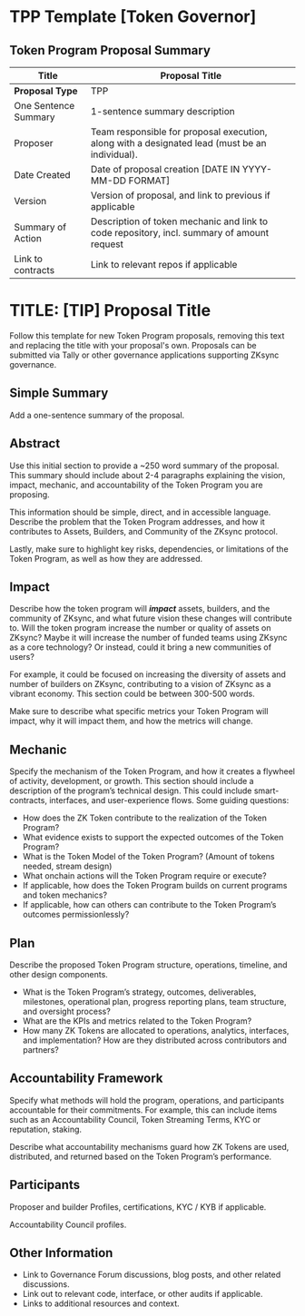 # TPP Template [Token Governor] 

## Token Program Proposal Summary

| Title | Proposal Title |
| --- | --- |
| **Proposal Type** | TPP  |
| One Sentence Summary | 1-sentence summary description |
| Proposer | Team responsible for proposal execution, along with a designated lead (must be an individual). |
| Date Created | Date of proposal creation [DATE IN YYYY-MM-DD FORMAT] |
| Version | Version of proposal, and link to previous if applicable |
| Summary of Action | Description of token mechanic and link to code repository, incl. summary of amount request |
| Link to contracts | Link to relevant repos if applicable |

# **TITLE: [TIP] Proposal Title**

Follow this template for new Token Program proposals, removing this text and replacing the title with your proposal's own. Proposals can be submitted via Tally or other governance applications supporting ZKsync governance.

## **Simple Summary**

Add a one-sentence summary of the proposal.

## Abstract

Use this initial section to provide a ~250 word summary of the proposal. This summary should include about 2-4 paragraphs explaining the vision, impact, mechanic, and accountability of the Token Program you are proposing.

This information should be simple, direct, and in accessible language. Describe the problem that the Token Program addresses, and how it contributes to Assets, Builders, and Community of the ZKsync protocol.

Lastly, make sure to highlight key risks, dependencies, or limitations of the Token Program, as well as how they are addressed.

## Impact

Describe how the token program will ***impact*** assets, builders, and the community of ZKsync, and what future vision these changes will contribute to. Will the token program increase the number or quality of assets on ZKsync? Maybe it will increase the number of funded teams using ZKsync as a core technology? Or instead, could it bring a new communities of users?

For example, it could be focused on increasing the diversity of assets and number of builders on ZKsync, contributing to a vision of ZKsync as a vibrant economy. This section could be between 300-500 words.

Make sure to describe what specific metrics your Token Program will impact, why it will impact them, and how the metrics will change.

## **Mechanic**

Specify the mechanism of the Token Program, and how it creates a flywheel of activity, development, or growth. This section should include a description of the program’s technical design. This could include smart-contracts, interfaces, and user-experience flows. Some guiding questions:

- How does the ZK Token contribute to the realization of the Token Program?
- What evidence exists to support the expected outcomes of the Token Program?
- What is the Token Model of the Token Program? (Amount of tokens needed, stream design)
- What onchain actions will the Token Program require or execute?
- If applicable, how does the Token Program builds on current programs and token mechanics?
- If applicable, how can others can contribute to the Token Program’s outcomes permissionlessly?

## **Plan**

Describe the proposed Token Program structure, operations, timeline, and other design components.

- What is the Token Program’s strategy, outcomes, deliverables, milestones, operational plan, progress reporting plans, team structure, and oversight process?
- What are the KPIs and metrics related to the Token Program?
- How many ZK Tokens are allocated to operations, analytics, interfaces, and implementation? How are they distributed across contributors and partners?

## Accountability Framework

Specify what methods will hold the program, operations, and participants accountable for their commitments. For example, this can include items such as an Accountability Council, Token Streaming Terms, KYC or reputation, staking.

Describe what accountability mechanisms guard how ZK Tokens are used, distributed, and returned based on the Token Program’s performance.

## Participants

Proposer and builder Profiles, certifications, KYC / KYB if applicable.

Accountability Council profiles.

## **Other Information**

- Link to Governance Forum discussions, blog posts, and other related discussions.
- Link out to relevant code, interface, or other audits if applicable.
- Links to additional resources and context.
